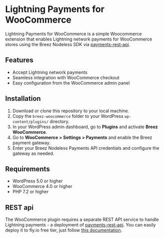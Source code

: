 # Lightning Payments for WooCommerce
Lightning Payments for WooCommerce is a simple Woocommerce extension that enables Lightning network payments for WooCommerce stores using the Breez Nodeless SDK via [payments-rest-api](https://github.com/breez/payments-rest-api).

## Features
- Accept Lightning network payments
- Seamless integration with WooCommerce checkout
- Easy configuration from the WooCommerce admin panel

## Installation
1. Download or clone this repository to your local machine.
2. Copy the `breez-woocommerce` folder to your WordPress `wp-content/plugins/` directory.
3. In your WordPress admin dashboard, go to **Plugins** and activate **Breez WooCommerce**.
4. Go to **WooCommerce > Settings > Payments** and enable the Breez payment gateway.
5. Enter your Breez Nodeless Payments API credentials and configure the gateway as needed.

## Requirements
- WordPress 5.0 or higher
- WooCommerce 4.0 or higher
- PHP 7.2 or higher

## REST api

The WooCommerce plugin requires a separate REST API service to handle Lightning payments - a deployment of [payments-rest-api](https://github.com/breez/payments-rest-api). You can easily deploy it to fly.io free tier, just follow [this documentation](fly/README.md).
